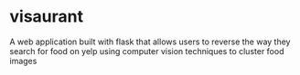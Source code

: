 # visaurant
A web application built with flask that allows users to reverse the way they search for food on yelp using computer vision techniques to cluster food images
